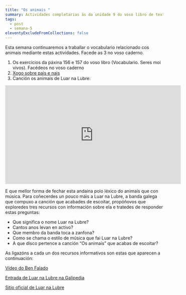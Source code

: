 ```yaml
---
title: "Os animais "
summary: Actividades completarias ás da unidade 9 do voso libro de texto
tags:
  - post
  - semana-5
eleventyExcludeFromCollections: false
---
```

Esta semana continuaremos a traballar o vocabulario relacionado cos animais mediante estas actividades. Facede as 3 no voso caderno.

1. Os exercicios da páxina 156 e 157 do voso libro (Vocabulario. Seres moi vivos). Facédeos no voso caderno
2. [Xogo sobre pais e nais](https://www.edu.xunta.gal/espazoAbalar/sites/espazoAbalar/files/datos/1305021580/contido/Galego/exercicios/lexico/lexico3.htm#8)
3. Canción os animais de Luar na Lubre:

<iframe width="560" height="315" src="https://www.youtube.com/embed/Koe9NAby8Vs" frameborder="0" allow="accelerometer; autoplay; encrypted-media; gyroscope; picture-in-picture" allowfullscreen></iframe>

E que mellor forma de fechar esta andaina polo léxico do animais que con música. Para coñecerdes un pouco máis a Luar na Lubre, a banda galega que compuxo a canción que acabades de escoitar, propóñovos que exploredes tres recursos con información sobre ela e tratedes de responder estas preguntas:

* Que significa o nome Luar na Lubre?
* Cantos anos levan en activo? 
* Que membro da banda toca a zanfona?
* Como se chama o estilo de música que fai Luar na Lubre?
* A que disco pertence a canción “Os animais” que acabas de escoitar? 

As ligazóns a cada un dos recursos informativos son estas que aparecen a continuación: 

[Vídeo do Ben Falado](https://www.youtube.com/watch?v=6G4gVzaDWyw)

[Entrada de Luar na Lubre na Galipedia](https://gl.wikipedia.org/wiki/Luar_na_lubre)

[Sitio oficial de Luar na Lubre](http://www.luarnalubre.com/)